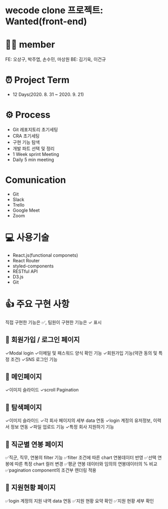 # wecode clone 프로젝트: Wanted(front-end)


# 🙋‍♂️ member
FE: 오상구, 박주엽, 손수민, 마상원
BE: 김기욱, 이건규

# ⏰ Project Term
- 12 Days(2020. 8. 31 ~ 2020. 9. 21)

# ⚙️ Process
- Git 레포지토리 초기세팅
- CRA 초기세팅
- 구현 기능 탐색
- 개발 파트 선택 및 정리
- 1 Week sprint Meeting
- Daily 5 min meeting

# Comunication
- Git
- Slack
- Trello
- Google Meet
- Zoom

# 💻 사용기술
- React.js(functional componets)
- React Router
- styled-components
- RESTful API
- D3.js
- Git

# 👍 주요 구현 사항
직접 구현한 기능은 ✅, 팀원이 구현한 기능은 ✓ 표시
## 📄 회원가입 / 로그인 페이지
  ✓Modal login
  ✓이메일 및 패스워드 양식 확인 기능
  ✓회원가입 기능(약관 동의 및 특정 조건)
  ✓SNS 로그인 기능
## 📄 메인페이지
  ✓이미지 슬라이드
  ✓scroll Pagination
## 📄 탐색페이지
  ✓이미지 슬라이드
  ✓각 회사 페이지의 세부 data 연동
  ✓login 계정의 유저정보, 이력서 정보 연동
  ✓파일 업로드 기능
  ✓특정 회사 지원하기 기능
## 📄 직군별 연봉 페이지
  ✅직군, 직무, 연봉의 filter 기능
  ✅filter 조건에 따른 chart 연봉데이터 반영
  ✅선택 연봉에 따른 특정 chart 컬러 변경
  ✅평균 연봉 데이터와 임의의 연봉데이터의 % 비교
  ✅pagination component의 조건부 렌더링 적용
## 📄 지원현황 페이지
  ✅login 계정의 지원 내역 data 연동
  ✅지원 현황 요약 확인
  ✅지원 현황 세부 확인
